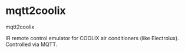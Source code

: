 # mqtt2coolix
mqtt2coolix

IR remote control emulator for COOLIX air conditioners (like Electrolux). Controlled via MQTT.
